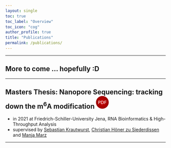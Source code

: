 ```yaml
---
layout: single
toc: true
toc_label: "Overview"
toc_icon: "cog"
author_profile: true
title: "Publications"
permalink: /publications/
---
```


***
## More to come ... hopefully :D

***

## Masters Thesis: Nanopore Sequencing: tracking down the m<sup>6</sup>A modification <a href="rna_nanopore_sequencing_tracking_down_the_m6a_modification.pdf"><img src="/icons/pdf.png" alt="PDF" titel="open PDF document"/></a>
- in 2021 at Friedrich-Schiller-University Jena, RNA Bioinformatics & High-Throughput Analysis
- supervised by [Sebastian Krautwurst](https://github.com/RaverJay), [Christian Höner zu Siederdissen](http://www.bioinf.uni-leipzig.de/~choener/) and [Manja Marz](https://www.rna.uni-jena.de)


***